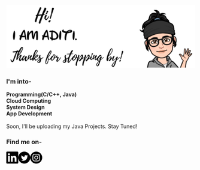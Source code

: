 <!---img src="github.jpg" align="middle"/--->

![image for adititewari13](https://github.com/adititewari13/adititewari13/blob/master/github.jpg)

### I'm into-
**Programming(C/C++, Java)**
<br>
**Cloud Computing**
<br>
**System Design**
<br>
**App Development**
<br>
<br>
Soon, I'll be uploading my Java Projects. Stay Tuned!

### Find me on-

 <a href="https://www.linkedin.com/in/adititewari/">
  <img src="icons/linkedin.png" align="left" />
</a>
 <a href="https://www.twitter.com/adititewari13">
  <img src="icons/twitter.png" align="left" />
</a>
 <a href="https://www.instagram.com/nightingale1311">
  <img src="icons/instagram.png" align="left" />
</a>


<!--
**adititewari13/adititewari13** is a ✨ _special_ ✨ repository because its `README.md` (this file) appears on your GitHub profile.

Here are some ideas to get you started:

- 🔭 I’m currently working on ...
- 🌱 I’m currently learning ...
- 👯 I’m looking to collaborate on ...
- 🤔 I’m looking for help with ...
- 💬 Ask me about ...
- 📫 How to reach me: ...
- 😄 Pronouns: ...
- ⚡ Fun fact: ...
-->

